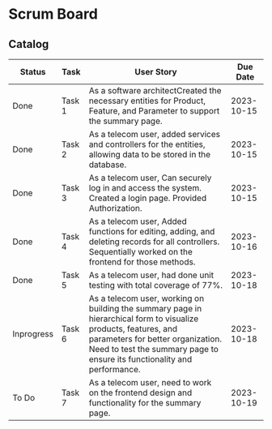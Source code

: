 # Scrum Board
## Catalog
| Status        | Task   | User Story                                             | Due Date   |
|---------------|------- |------------------------------------------------------| ----------  |
| Done          | Task 1 |  As a software architectCreated the necessary entities for Product, Feature, and Parameter to support the summary page. | 2023-10-15  |
| Done          | Task 2 |  As a telecom user, added services and controllers for the entities, allowing data to be stored in the database. | 2023-10-15  |
| Done          | Task 3 |  As a telecom user, Can securely log in and access the system. Created a login page. Provided Authorization. | 2023-10-15  |
| Done          | Task 4 |  As a telecom user, Added functions for editing, adding, and deleting records for all controllers. Sequentially worked on the frontend for those methods. | 2023-10-16  |
| Done          | Task 5 | As a telecom user, had done unit testing with total coverage of 77%. | 2023-10-18 |
| Inprogress    | Task 6 | As a telecom user, working on building the summary page in hierarchical form to visualize products, features, and parameters for better organization. Need to test the summary page to ensure its functionality and performance.  | 2023-10-18  |
| To Do         | Task 7 | As a telecom user, need to work on the frontend design and functionality for the summary page.  | 2023-10-19  |

